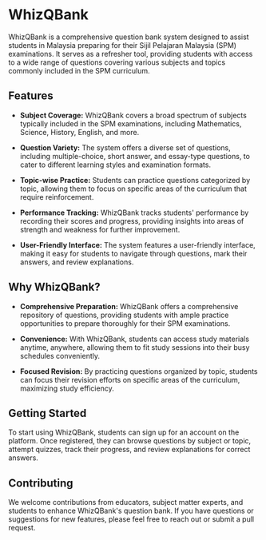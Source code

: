 # WhizQBank

WhizQBank is a comprehensive question bank system designed to assist students in Malaysia preparing for their Sijil Pelajaran Malaysia (SPM) examinations. It serves as a refresher tool, providing students with access to a wide range of questions covering various subjects and topics commonly included in the SPM curriculum.

## Features

- **Subject Coverage:** WhizQBank covers a broad spectrum of subjects typically included in the SPM examinations, including Mathematics, Science, History, English, and more.

- **Question Variety:** The system offers a diverse set of questions, including multiple-choice, short answer, and essay-type questions, to cater to different learning styles and examination formats.

- **Topic-wise Practice:** Students can practice questions categorized by topic, allowing them to focus on specific areas of the curriculum that require reinforcement.

- **Performance Tracking:** WhizQBank tracks students' performance by recording their scores and progress, providing insights into areas of strength and weakness for further improvement.

- **User-Friendly Interface:** The system features a user-friendly interface, making it easy for students to navigate through questions, mark their answers, and review explanations.

## Why WhizQBank?

- **Comprehensive Preparation:** WhizQBank offers a comprehensive repository of questions, providing students with ample practice opportunities to prepare thoroughly for their SPM examinations.

- **Convenience:** With WhizQBank, students can access study materials anytime, anywhere, allowing them to fit study sessions into their busy schedules conveniently.

- **Focused Revision:** By practicing questions organized by topic, students can focus their revision efforts on specific areas of the curriculum, maximizing study efficiency.

## Getting Started

To start using WhizQBank, students can sign up for an account on the platform. Once registered, they can browse questions by subject or topic, attempt quizzes, track their progress, and review explanations for correct answers.

## Contributing

We welcome contributions from educators, subject matter experts, and students to enhance WhizQBank's question bank. If you have questions or suggestions for new features, please feel free to reach out or submit a pull request.
